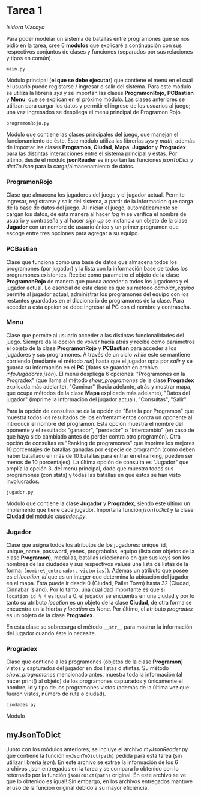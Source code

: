 # Tarea 1
*Isidora Vizcaya*

Para poder modelar un sistema de batallas entre programones que se nos pidió en la tarea, cree 6 **modulos** que explicaré a continuación con sus respectivos conjuntos de clases y funciones (separados por sus relaciones y tipos en común).

```
main.py
```

Módulo principal (**el que se debe ejecutar**) que contiene el menú en el cuál el usuario puede registarse / ingresar o salir del sistema. Para este módulo se utiliza la librería *sys* y se importan las clases **ProgramonRojo**, **PCBastian** y **Menu**, que se explican en el próximo módulo. Las clases anteriores se utilizan para cargar los datos y permitir el ingreso de los usuarios al juego; una vez ingresados se despliega el menú principal de Programon Rojo.

```
programonRojo.py
```

Módulo que contiene las clases principales del juego, que manejan el funcionamiento de éste. Este módulo utiliza las librerías *sys* y *math*, además de importar las clases **Programon**, **Ciudad**, **Mapa**, **Jugador** y **Progradex** para las distintas interacciones entre el sistema principal y estas. Por último, desde el módulo **jsonReader** se importan las funciones *jsonToDict* y *dictToJson* para la carga/almacenamiento de datos.

### ProgramonRojo
Clase que almacena los jugadores del juego y el jugador actual. Permite ingresar, registrarse y salir del sistema, a partir de la informacion que carga de la base de datos del juego. Al iniciar el juego, automáticamente se cargan los datos, de esta manera al hacer *log in* se verifica el nombre de usuario y contraseña y al hacer *sign up* se instancia un objeto de la clase **Jugador** con un nombre de usuario único y un primer programon que escoge entre tres opciones para agregar a su equipo.

### PCBastian
Clase que funciona como una base de datos que almacena todos los programones (por jugador) y la lista con la información base de todos los programones existentes. Recibe como parametro el objeto de la clase **ProgramonRojo** de manera que pueda acceder a todos los jugadores y el jugador actual. Lo esencial de esta clase es que su método *cambiar_equipo* permite al jugador actual, administrar los programones del equipo con los restantes guardados en el diccionario de programones de la clase. Para acceder a esta opcion se debe ingresar al PC con el nombre y contraseña.

### Menu
Clase que permite al usuario acceder a las distintas funcionalidades del juego. Siempre da la opción de volver hacia atrás y recibe como parámetros el objeto de la clase **ProgramonRojo** y **PCBastian** para acceder a los jugadores y sus programones. A través de un ciclo *while* este se mantiene corriendo (mediante el método *run*) hasta que el jugador opta por *salir* y se guarda su información en el **PC** (datos se guardan en archivo *infoJugadores.json*). El menú despliega 6 opciones: "Programones en la Progradex" (que llama al método *show_programones* de la clase **Progradex** explicada más adelante), "Caminar" (hacia adelante, atrás y mostrar mapa, que ocupa métodos de la clase **Mapa** explicada más adelante), "Datos del jugador" (imprime la información del jugador actual), "Consultas", "Salir".

Para la opción de consultas se da la opción de "Batalla por Programon" que muestra todos los resultados de los enfrentamientos contra un oponente al introducir el nombre del programon. Esta opción muestra el nombre del oponente y el resultado: "ganador", "perdedor" o "intercambio" (en caso de que haya sido cambiado antes de perder contra otro programón). Otra opción de consultas es "Ranking de programones" que imprime los mejores 10 porcentajes de batallas ganadas por especie de programón (como deben haber batallado en más de 10 batallas para entrar en el ranking, pueden ser menos de 10 porcentajes). La última opción de consulta es "Jugador" que amplía la opción 3. del menú principal, dado que muestra todos sus programones (con stats) y todas las batallas en que éstos se han visto involucrados.

```
jugador.py
```

Módulo que contiene la clase **Jugador** y **Progradex**, siendo este último un implemento que tiene cada jugador. Importa la función *jsonToDict* y la clase **Ciudad** del módulo *ciudades.py*.

### Jugador
Clase que asigna todos los atributos de los jugadores: unique\_id, unique\_name, password, yenes, prograbolas, equipo (lista con objetos de la clase **Programon**), medallas, batallas (diccionario en que sus keys son los nombres de las ciudades y sus respectivos values una lista de listas de la forma: `[nombre\_entrenador, victorias]`). Además un atributo que posee es el *location\_id* que es un integer que determina la ubicación del jugador en el mapa. Ésta puede ir desde 0 (Ciudad, Pallet Town) hasta 32 (Ciudad, Cinnabar Island). Por lo tanto, una cualidad importante es que si `location_id % 4` es igual a 0, el jugador se encuentra en una ciudad y por lo tanto su atributo *location* es un objeto de la clase **Ciudad**, de otra forma se encuentra en la hierba y *location* es None. Por último, el atributo *progradex* es un objeto de la clase **Progradex**.

En esta clase se sobrecarga el método `__str__` para mostrar la información del jugador cuando éste lo necesite.

### Progradex
Clase que contiene a los programones (objetos de la clase **Programon**) vistos y capturados del jugador en dos listas distintas. Su método *show\_programones* mencionado antes, muestra toda la información (al hacer print() al objeto) de los programones capturados y únicamente el nombre, id y tipo de los programones vistos (además de la última vez que fueron vistos, número de ruta o ciudad).

```
ciudades.py
```

Módulo 

## myJsonToDict
Junto con los módulos anteriores, se incluye el archivo *myJsonReader.py* que contiene la función `myJsonToDict(path)` pedida para esta tarea (sin utilizar librería *json*). En este archivo se extrae la información de los 6 archivos .json entregados en la tarea y se compara lo obtenido con lo retornado por la función `jsonToDict(path)` original. En este archivo se ve que lo obtenido es igual! Sin embargo, en los archivos entregados mantuve el uso de la función original debido a su mayor eficiencia.
